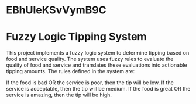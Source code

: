 # EBhUIeKSvVymB9C

# Fuzzy Logic Tipping System

This project implements a fuzzy logic system to determine tipping based on food and service quality. The system uses fuzzy rules to evaluate the quality of food and service and translates these evaluations into actionable tipping amounts. The rules defined in the system are:

If the food is bad OR the service is poor, then the tip will be low.
If the service is acceptable, then the tip will be medium.
If the food is great OR the service is amazing, then the tip will be high.
